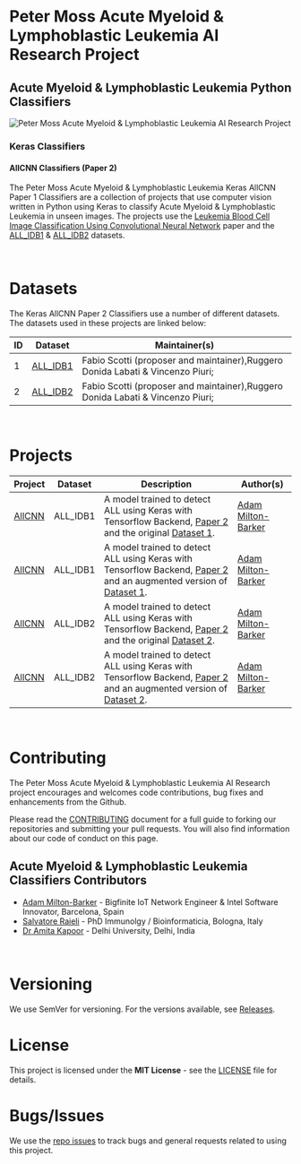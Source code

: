 # Peter Moss Acute Myeloid & Lymphoblastic Leukemia AI Research Project

## Acute Myeloid & Lymphoblastic Leukemia Python Classifiers

![Peter Moss Acute Myeloid & Lymphoblastic Leukemia AI Research Project](https://www.PeterMossAmlAllResearch.com/media/images/banner.png)

### Keras Classifiers

#### AllCNN Classifiers (Paper 2)

The Peter Moss Acute Myeloid & Lymphoblastic Leukemia Keras AllCNN Paper 1 Classifiers are a collection of projects that use computer vision written in Python using Keras to classify Acute Myeloid & Lymphoblastic Leukemia in unseen images. The projects use the [Leukemia Blood Cell Image Classification Using Convolutional Neural Network](http://www.ijcte.org/vol10/1198-H0012.pdf "Leukemia Blood Cell Image Classification Using Convolutional Neural Network") paper and the [ALL_IDB1](https://homes.di.unimi.it/scotti/all/#datasets "ALL_IDB1") & [ALL_IDB2](https://homes.di.unimi.it/scotti/all/#datasets "ALL_IDB2") datasets.

&nbsp;

# Datasets

The Keras AllCNN Paper 2 Classifiers use a number of different datasets. The datasets used in these projects are linked below:

| ID  | Dataset                                                               | Maintainer(s)                                                                  |
| --- | --------------------------------------------------------------------- | ------------------------------------------------------------------------------ |
| 1   | [ALL_IDB1](https://homes.di.unimi.it/scotti/all/#datasets "ALL_IDB1") | Fabio Scotti (proposer and maintainer),Ruggero Donida Labati & Vincenzo Piuri; |
| 2   | [ALL_IDB2](https://homes.di.unimi.it/scotti/all/#datasets "ALL_IDB2") | Fabio Scotti (proposer and maintainer),Ruggero Donida Labati & Vincenzo Piuri; |

&nbsp;

# Projects

| Project                                                                                                                                                   | Dataset  | Description                                                                                                                                                                                                                   | Author(s)                                                                                                          |
| --------------------------------------------------------------------------------------------------------------------------------------------------------- | -------- | ----------------------------------------------------------------------------------------------------------------------------------------------------------------------------------------------------------------------------- | ------------------------------------------------------------------------------------------------------------------ |
| [AllCNN](https://github.com/AMLResearchProject/AML-ALL-Classifiers/tree/master/Python/_Keras/AllCNN/Paper_2/ALL_IDB1/Non_Augmented/AllCNN.ipynb "AllCNN") | ALL_IDB1 | A model trained to detect ALL using Keras with Tensorflow Backend, [Paper 2](http://www.ijcte.org/vol10/1198-H0012.pdf "Paper 2") and the original [Dataset 1](https://homes.di.unimi.it/scotti/all/#datasets "Dataset 1").   | [Adam Milton-Barker](https://www.petermossamlallresearch.com/team/adam-milton-barker/profile "Adam Milton-Barker") |
| [AllCNN](https://github.com/AMLResearchProject/AML-ALL-Classifiers/tree/master/Python/_Keras/AllCNN/Paper_2/ALL_IDB1/Augmented/AllCNN.ipynb "AllCNN")     | ALL_IDB1 | A model trained to detect ALL using Keras with Tensorflow Backend, [Paper 2](http://www.ijcte.org/vol10/1198-H0012.pdf "Paper 2") and an augmented version of [Dataset 1](https://homes.di.unimi.it/scotti/all/ "Dataset 2"). | [Adam Milton-Barker](https://www.petermossamlallresearch.com/team/adam-milton-barker/profile "Adam Milton-Barker") |
| [AllCNN](https://github.com/AMLResearchProject/AML-ALL-Classifiers/tree/master/Python/_Keras/AllCNN/Paper_2/ALL_IDB2/Non_Augmented/AllCNN.ipynb "AllCNN") | ALL_IDB2 | A model trained to detect ALL using Keras with Tensorflow Backend, [Paper 2](http://www.ijcte.org/vol10/1198-H0012.pdf "Paper 2") and the original [Dataset 2](https://homes.di.unimi.it/scotti/all/ "Dataset 2").            | [Adam Milton-Barker](https://www.petermossamlallresearch.com/team/adam-milton-barker/profile "Adam Milton-Barker") |
| [AllCNN](https://github.com/AMLResearchProject/AML-ALL-Classifiers/tree/master/Python/_Keras/AllCNN/Paper_2/ALL_IDB2/Augmented/AllCNN.ipynb "AllCNN")     | ALL_IDB2 | A model trained to detect ALL using Keras with Tensorflow Backend, [Paper 2](http://www.ijcte.org/vol10/1198-H0012.pdf "Paper 2") and an augmented version of [Dataset 2](https://homes.di.unimi.it/scotti/all/ "Dataset 2"). | [Adam Milton-Barker](https://www.petermossamlallresearch.com/team/adam-milton-barker/profile "Adam Milton-Barker") |

&nbsp;

# Contributing

The Peter Moss Acute Myeloid & Lymphoblastic Leukemia AI Research project encourages and welcomes code contributions, bug fixes and enhancements from the Github.

Please read the [CONTRIBUTING](https://github.com/AMLResearchProject/AML-ALL-Classifiers/blob/master/CONTRIBUTING.md "CONTRIBUTING") document for a full guide to forking our repositories and submitting your pull requests. You will also find information about our code of conduct on this page.

## Acute Myeloid & Lymphoblastic Leukemia Classifiers Contributors

- [Adam Milton-Barker](https://www.petermossamlallresearch.com/team/adam-milton-barker/profile "Adam Milton-Barker") - Bigfinite IoT Network Engineer & Intel Software Innovator, Barcelona, Spain
- [Salvatore Raieli](https://www.petermossamlallresearch.com/team/salvatore-raieli/profile "Salvatore Raieli") - PhD Immunolgy / Bioinformaticia, Bologna, Italy
- [Dr Amita Kapoor](https://www.petermossamlallresearch.com/team/amita-kapoor/profile "Dr Amita Kapoor") - Delhi University, Delhi, India

&nbsp;

# Versioning

We use SemVer for versioning. For the versions available, see [Releases](https://github.com/AMLResearchProject/AML-ALL-Classifiers/releases "Releases").

# License

This project is licensed under the **MIT License** - see the [LICENSE](https://github.com/AMLResearchProject/AML-ALL-Classifiers/blob/master/LICENSE "LICENSE") file for details.

# Bugs/Issues

We use the [repo issues](https://github.com/AMLResearchProject/AML-ALL-Classifiers/issues "repo issues") to track bugs and general requests related to using this project.
